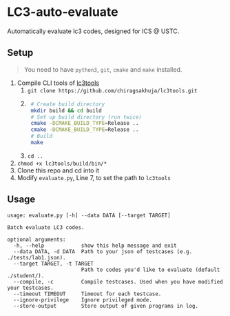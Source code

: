 # LC3-auto-evaluate

Automatically evaluate lc3 codes, designed for ICS @ USTC.

## Setup

> You need to have `python3`, `git`, `cmake` and `make` installed.

1. Compile CLI tools of [lc3tools](https://github.com/chiragsakhuja/lc3tools/)
    1. `git clone https://github.com/chiragsakhuja/lc3tools.git`
    2. ```bash
        # Create build directory
        mkdir build && cd build
        # Set up build directory (run twice)
        cmake -DCMAKE_BUILD_TYPE=Release ..
        cmake -DCMAKE_BUILD_TYPE=Release ..
        # Build
        make
        ```
    3. `cd ..`
2. `chmod +x lc3tools/build/bin/*`
3. Clone this repo and cd into it
4. Modify `evaluate.py`, Line 7, to set the path to `lc3tools`

## Usage

```
usage: evaluate.py [-h] --data DATA [--target TARGET]

Batch evaluate LC3 codes.

optional arguments:
  -h, --help            show this help message and exit
  --data DATA, -d DATA  Path to your json of testcases (e.g. ./tests/lab1.json).
  --target TARGET, -t TARGET
                        Path to codes you'd like to evaluate (default ./student/).
  --compile, -c         Compile testcases. Used when you have modified your testcases.
  --timeout TIMEOUT     Timeout for each testcase.
  --ignore-privilege    Ignore privileged mode.
  --store-output        Store output of given programs in log.
```
